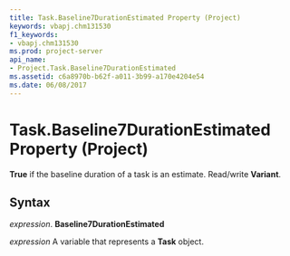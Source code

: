 ```yaml
---
title: Task.Baseline7DurationEstimated Property (Project)
keywords: vbapj.chm131530
f1_keywords:
- vbapj.chm131530
ms.prod: project-server
api_name:
- Project.Task.Baseline7DurationEstimated
ms.assetid: c6a8970b-b62f-a011-3b99-a170e4204e54
ms.date: 06/08/2017
---
```



# Task.Baseline7DurationEstimated Property (Project)

 **True** if the baseline duration of a task is an estimate. Read/write **Variant**.


## Syntax

 _expression_. **Baseline7DurationEstimated**

 _expression_ A variable that represents a **Task** object.


